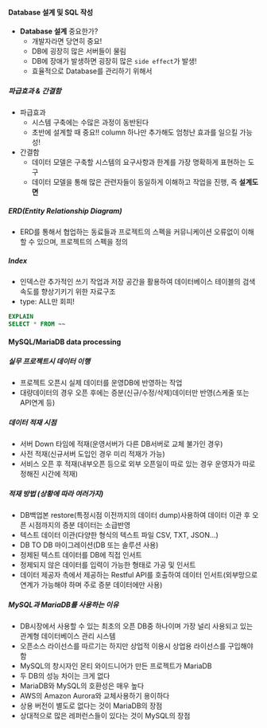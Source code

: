 #### Database 설계 및 SQL 작성

- **Database 설계** 중요한가?
  - 개발자라면 당연히 중요!
  - DB에 굉장히 많은 서버들이 물림
  - DB에 장애가 발생하면 굉장히 많은 `side effect`가 발생!
  - 효율적으로 Database를 관리하기 위해서 

##### 파급효과 & 간결함 

- 파급효과
  - 시스템 구축에는 수많은 과정이 동반된다
  - 초반에 설계할 때 중요!! column 하나만 추가해도 엄청난 효과를 일으킬 가능성!
- 간결함
  - 데이터 모델은 구축할 시스템의 요구사항과 한계를 가장 명확하게 표현하는 도구
  - 데이터 모델을 통해 많은 관련자들이 동일하게 이해하고 작업을 진행, 즉 **설계도면**

##### ERD(Entity Relationship Diagram)

- ERD를 통해서 협업하는 동료들과 프로젝트의 스펙을 커뮤니케이션 오류없이 이해할 수 있으며, 프로젝트의 스펙을 정의

##### Index

- 인덱스란 추가적인 쓰기 작업과 저장 공간을 활용하여 데이터베이스 테이블의 검색 속도를 향상기키기 위한 자료구조 
- type: ALL만 회피!

```sql
EXPLAIN
SELECT * FROM ~~
```



#### MySQL/MariaDB data processing

##### 실무 프로젝트시 데이터 이행

- 프로젝트 오픈시 실제 데이터를 운영DB에 반영하는 작업
- 대량데이터의 경우 오픈 후에는 증분(신규/수정/삭제)데이터만 반영(스케줄 또는 API연계 등)



##### 데이터 적재 시점

- 서버 Down 타임에 적재(운영서버가 다른 DB서버로 교체 불가인 경우)
- 사전 적재(신규서버 도입인 경우 미리 적재가 가능)
- 서비스 오픈 후 적재(내부오픈 등으로 외부 오픈일이 따로 있는 경우 운영자가 따로 정해진 시간에 적재)



##### 적재 방법 (상황에 따라 여러가지)

- DB백업본 restore(특정시점 이전까지의 데이터 dump)사용하여 데이터 이관 후 오픈 시점까지의 증분 데이터는 소급반영
- 텍스트 데이터 이관(다양한 형식의 텍스트 파일 CSV, TXT, JSON...)
- DB TO DB 마이그레이션(DB 또는 솔루션 사용)
- 정제된 텍스트 데이터를 DB에 직접 인서트
- 정제되지 않은 데이터를 입력이 가능한 형태로 가공 및 인서트
- 데이터 제공자 측에서 제공하는 Restful API를 호출하여 데이터 인서트(외부망으로 연계가 가능해야 하며 주로 증분 데이터에만 사용)



##### MySQL과 MariaDB를 사용하는 이유

- DB시장에서 사용할 수 있는 최초의 오픈 DB중 하나이며 가장 널리 사용되고 있는 관계형 데이터베이스 관리 시스템
- 오픈소스 라이선스를 따르기는 하지만 상업적 이용시 상업용 라이선스를 구입해야 함
- MySQL의 창시자인 몬티 와이드니어가 만든 프로젝트가 MariaDB 
- 두 DB의 성능 차이는 크게 없다
- MariaDB와 MySQL의 호환성은 매우 높다
- AWS의 Amazon Aurora와 교체사용하기 용이하다
- 상용 버전이 별도로 없다는 것이 MariaDB의 장점
- 상대적으로 많은 레퍼런스들이 있다는 것이 MySQL의 장점